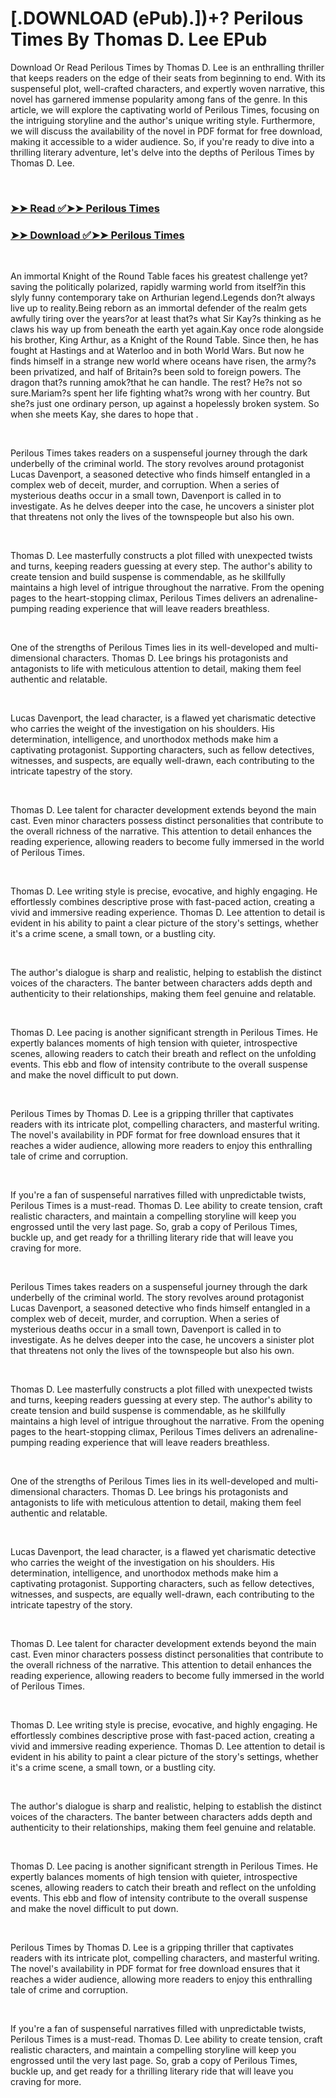 # [.DOWNLOAD (ePub).])+? Perilous Times By Thomas D. Lee EPub

<p>Download Or Read Perilous Times by Thomas D. Lee is an enthralling thriller that keeps readers on the edge of their seats from beginning to end. With its suspenseful plot, well-crafted characters, and expertly woven narrative, this novel has garnered immense popularity among fans of the genre. In this article, we will explore the captivating world of Perilous Times, focusing on the intriguing storyline and the author's unique writing style. Furthermore, we will discuss the availability of the novel in PDF format for free download, making it accessible to a wider audience. So, if you're ready to dive into a thrilling literary adventure, let's delve into the depths of Perilous Times by Thomas D. Lee.</p>
<p>&nbsp;</p>

### [➤➤ Read ✅➤➤ Perilous Times](https://pdfwebsitebooks.blogspot.com/id/62192516)

### [➤➤ Download ✅➤➤ Perilous Times](https://pdfwebsitebooks.blogspot.com/id/62192516)

<p>&nbsp;</p>
<p>An immortal Knight of the Round Table faces his greatest challenge yet?saving the politically polarized, rapidly warming world from itself?in this slyly funny contemporary take on Arthurian legend.Legends don?t always live up to reality.Being reborn as an immortal defender of the realm gets awfully tiring over the years?or at least that?s what Sir Kay?s thinking as he claws his way up from beneath the earth yet again.Kay once rode alongside his brother, King Arthur, as a Knight of the Round Table. Since then, he has fought at Hastings and at Waterloo and in both World Wars. But now he finds himself in a strange new world where oceans have risen, the army?s been privatized, and half of Britain?s been sold to foreign powers. The dragon that?s running amok?that he can handle. The rest? He?s not so sure.Mariam?s spent her life fighting what?s wrong with her country. But she?s just one ordinary person, up against a hopelessly broken system. So when she meets Kay, she dares to hope that .</p>
<p>&nbsp;</p>
<p>Perilous Times takes readers on a suspenseful journey through the dark underbelly of the criminal world. The story revolves around protagonist Lucas Davenport, a seasoned detective who finds himself entangled in a complex web of deceit, murder, and corruption. When a series of mysterious deaths occur in a small town, Davenport is called in to investigate. As he delves deeper into the case, he uncovers a sinister plot that threatens not only the lives of the townspeople but also his own.</p>
<p>&nbsp;</p>
<p>Thomas D. Lee masterfully constructs a plot filled with unexpected twists and turns, keeping readers guessing at every step. The author's ability to create tension and build suspense is commendable, as he skillfully maintains a high level of intrigue throughout the narrative. From the opening pages to the heart-stopping climax, Perilous Times delivers an adrenaline-pumping reading experience that will leave readers breathless.</p>
<p>&nbsp;</p>
<p>One of the strengths of Perilous Times lies in its well-developed and multi-dimensional characters. Thomas D. Lee brings his protagonists and antagonists to life with meticulous attention to detail, making them feel authentic and relatable.</p>
<p>&nbsp;</p>
<p>Lucas Davenport, the lead character, is a flawed yet charismatic detective who carries the weight of the investigation on his shoulders. His determination, intelligence, and unorthodox methods make him a captivating protagonist. Supporting characters, such as fellow detectives, witnesses, and suspects, are equally well-drawn, each contributing to the intricate tapestry of the story.</p>
<p>&nbsp;</p>
<p>Thomas D. Lee talent for character development extends beyond the main cast. Even minor characters possess distinct personalities that contribute to the overall richness of the narrative. This attention to detail enhances the reading experience, allowing readers to become fully immersed in the world of Perilous Times.</p>
<p>&nbsp;</p>
<p>Thomas D. Lee writing style is precise, evocative, and highly engaging. He effortlessly combines descriptive prose with fast-paced action, creating a vivid and immersive reading experience. Thomas D. Lee attention to detail is evident in his ability to paint a clear picture of the story's settings, whether it's a crime scene, a small town, or a bustling city.</p>
<p>&nbsp;</p>
<p>The author's dialogue is sharp and realistic, helping to establish the distinct voices of the characters. The banter between characters adds depth and authenticity to their relationships, making them feel genuine and relatable.</p>
<p>&nbsp;</p>
<p>Thomas D. Lee pacing is another significant strength in Perilous Times. He expertly balances moments of high tension with quieter, introspective scenes, allowing readers to catch their breath and reflect on the unfolding events. This ebb and flow of intensity contribute to the overall suspense and make the novel difficult to put down.</p>
<p>&nbsp;</p>
<p>Perilous Times by Thomas D. Lee is a gripping thriller that captivates readers with its intricate plot, compelling characters, and masterful writing. The novel's availability in PDF format for free download ensures that it reaches a wider audience, allowing more readers to enjoy this enthralling tale of crime and corruption.</p>
<p>&nbsp;</p>
<p>If you're a fan of suspenseful narratives filled with unpredictable twists, Perilous Times is a must-read. Thomas D. Lee ability to create tension, craft realistic characters, and maintain a compelling storyline will keep you engrossed until the very last page. So, grab a copy of Perilous Times, buckle up, and get ready for a thrilling literary ride that will leave you craving for more.</p>
<p>&nbsp;</p>
<p>Perilous Times takes readers on a suspenseful journey through the dark underbelly of the criminal world. The story revolves around protagonist Lucas Davenport, a seasoned detective who finds himself entangled in a complex web of deceit, murder, and corruption. When a series of mysterious deaths occur in a small town, Davenport is called in to investigate. As he delves deeper into the case, he uncovers a sinister plot that threatens not only the lives of the townspeople but also his own.</p>
<p>&nbsp;</p>
<p>Thomas D. Lee masterfully constructs a plot filled with unexpected twists and turns, keeping readers guessing at every step. The author's ability to create tension and build suspense is commendable, as he skillfully maintains a high level of intrigue throughout the narrative. From the opening pages to the heart-stopping climax, Perilous Times delivers an adrenaline-pumping reading experience that will leave readers breathless.</p>
<p>&nbsp;</p>
<p>One of the strengths of Perilous Times lies in its well-developed and multi-dimensional characters. Thomas D. Lee brings his protagonists and antagonists to life with meticulous attention to detail, making them feel authentic and relatable.</p>
<p>&nbsp;</p>
<p>Lucas Davenport, the lead character, is a flawed yet charismatic detective who carries the weight of the investigation on his shoulders. His determination, intelligence, and unorthodox methods make him a captivating protagonist. Supporting characters, such as fellow detectives, witnesses, and suspects, are equally well-drawn, each contributing to the intricate tapestry of the story.</p>
<p>&nbsp;</p>
<p>Thomas D. Lee talent for character development extends beyond the main cast. Even minor characters possess distinct personalities that contribute to the overall richness of the narrative. This attention to detail enhances the reading experience, allowing readers to become fully immersed in the world of Perilous Times.</p>
<p>&nbsp;</p>
<p>Thomas D. Lee writing style is precise, evocative, and highly engaging. He effortlessly combines descriptive prose with fast-paced action, creating a vivid and immersive reading experience. Thomas D. Lee attention to detail is evident in his ability to paint a clear picture of the story's settings, whether it's a crime scene, a small town, or a bustling city.</p>
<p>&nbsp;</p>
<p>The author's dialogue is sharp and realistic, helping to establish the distinct voices of the characters. The banter between characters adds depth and authenticity to their relationships, making them feel genuine and relatable.</p>
<p>&nbsp;</p>
<p>Thomas D. Lee pacing is another significant strength in Perilous Times. He expertly balances moments of high tension with quieter, introspective scenes, allowing readers to catch their breath and reflect on the unfolding events. This ebb and flow of intensity contribute to the overall suspense and make the novel difficult to put down.</p>
<p>&nbsp;</p>
<p>Perilous Times by Thomas D. Lee is a gripping thriller that captivates readers with its intricate plot, compelling characters, and masterful writing. The novel's availability in PDF format for free download ensures that it reaches a wider audience, allowing more readers to enjoy this enthralling tale of crime and corruption.</p>
<p>&nbsp;</p>
<p>If you're a fan of suspenseful narratives filled with unpredictable twists, Perilous Times is a must-read. Thomas D. Lee ability to create tension, craft realistic characters, and maintain a compelling storyline will keep you engrossed until the very last page. So, grab a copy of Perilous Times, buckle up, and get ready for a thrilling literary ride that will leave you craving for more.</p>
<p>&nbsp;</p>
